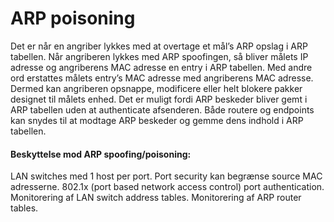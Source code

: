 # ARP poisoning
Det er når en angriber lykkes med at overtage et mål’s ARP opslag i ARP tabellen. Når angriberen lykkes med ARP spoofingen, så bliver målets IP adresse og angriberens MAC adresse en entry i ARP tabellen. Med andre ord erstattes målets entry’s MAC adresse med angriberens MAC adresse. Dermed kan angriberen opsnappe, modificere eller helt blokere pakker designet til målets enhed. Det er muligt fordi ARP beskeder bliver gemt i ARP tabellen uden at authenticate afsenderen. Både routere og endpoints kan snydes til at modtage ARP beskeder og gemme dens indhold i ARP tabellen.

#### Beskyttelse mod ARP spoofing/poisoning:  
LAN switches med 1 host per port.
Port security kan begrænse source MAC adresserne.
802.1x (port based network access control) port authentication.
Monitorering af LAN switch address tables.
Monitorering af ARP router tables.
